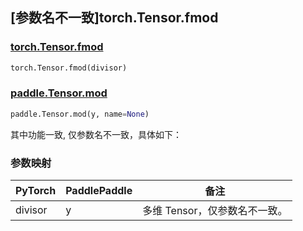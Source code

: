 ## [参数名不一致]torch.Tensor.fmod

### [torch.Tensor.fmod](https://pytorch.org/docs/1.13/generated/torch.Tensor.fmod.html#torch.Tensor.fmod)

```python
torch.Tensor.fmod(divisor)
```

### [paddle.Tensor.mod](https://www.paddlepaddle.org.cn/documentation/docs/zh/api/paddle/Tensor_cn.html#mod-y-name-none)

```python
paddle.Tensor.mod(y, name=None)
```

其中功能一致, 仅参数名不一致，具体如下：

### 参数映射

| PyTorch | PaddlePaddle | 备注                          |
| ------- | ------------ | ----------------------------- |
| divisor | y            | 多维 Tensor，仅参数名不一致。 |
